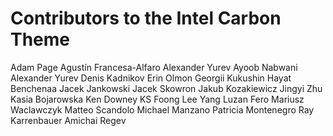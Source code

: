 # Contributors to the Intel Carbon Theme

Adam Page
Agustín Francesa-Alfaro
Alexander Yurev
Ayoob Nabwani
Alexander Yurev
Denis Kadnikov
Erin Olmon
Georgii Kukushin
Hayat Benchenaa
Jacek Jankowski
Jacek Skowron
Jakub Kozakiewicz
Jingyi Zhu
Kasia Bojarowska
Ken Downey
KS Foong
Lee Yang
Luzan Fero
Mariusz Waclawczyk
Matteo Scandolo
Michael Manzano
Patricia Montenegro
Ray Karrenbauer
Amichai Regev